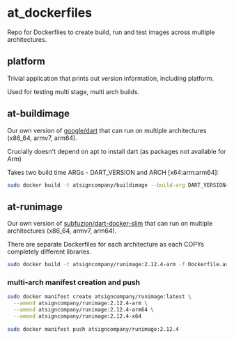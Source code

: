 # at_dockerfiles

Repo for Dockerfiles to create build, run and test images across multiple 
architectures.

## platform

Trivial application that prints out version information, including platform.

Used for testing multi stage, multi arch builds.

## at-buildimage

Our own version of [google/dart](https://github.com/dart-lang/dart_docker) that
can run on multiple architectures (x86_64, armv7, arm64).

Crucially doesn't depend on apt to install dart (as packages not available for Arm)

Takes two build time ARGs - DART_VERSION and ARCH [x64:arm:arm64]:

```bash
sudo docker build -t atsigncompany/buildimage --build-arg DART_VERSION=2.12.4 --build-arg ARCH=arm .
```

## at-runimage

Our own version of [subfuzion/dart-docker-slim](https://github.com/subfuzion/dart-docker-slim)
that can run on multiple architectures (x86_64, armv7, arm64).

There are separate Dockerfiles for each architecture as each COPYs completely different libraries.

```bash
sudo docker build -t atsigncompany/runimage:2.12.4-arm -f Dockerfile.arm .
```

### multi-arch manifest creation and push

```bash
sudo docker manifest create atsigncompany/runimage:latest \
  --amend atsigncompany/runimage:2.12.4-arm \
  --amend atsigncompany/runimage:2.12.4-arm64 \
  --amend atsigncompany/runimage:2.12.4-x64
  
sudo docker manifest push atsigncompany/runimage:2.12.4
```

